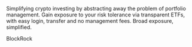 Simplifying crypto investing by abstracting away the problem of portfolio management. Gain exposure to your risk tolerance via transparent ETFs, with easy login, transfer and no management fees. Broad exposure, simplified.

 BlockRock
